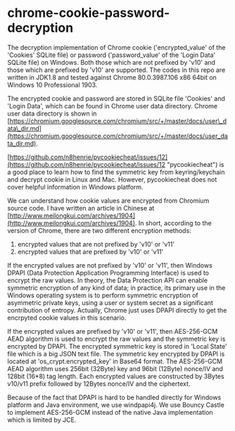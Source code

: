 # chrome-cookie-password-decryption
The decryption implementation of Chrome cookie ('encrypted\_value' of the 'Cookies' SQLite file) or password ('password\_value' of the 'Login Data' SQLite file) on Windows. Both those which are not prefixed by 'v10' and those which are prefixed by 'v10' are supported. The codes in this repo are written in JDK1.8 and tested against Chrome 80.0.3987.106 x86 64bit on Windows 10 Professional 1903.

The encrypted cookie and password are stored in SQLite file 'Cookies' and 'Login Data', which can be found in Chrome user data directory. Chrome user data directory is shown in [https://chromium.googlesource.com/chromium/src/+/master/docs/user\_data\_dir.md](https://chromium.googlesource.com/chromium/src/+/master/docs/user_data_dir.md).

[https://github.com/n8henrie/pycookiecheat/issues/12](https://github.com/n8henrie/pycookiecheat/issues/12 "pycookiecheat") is a good place to learn how to find the symmetric key from keyring/keychain and decrypt cookie in Linux and Mac. However, pycookiecheat does not cover helpful information in Windows platform.

We can understand how cookie values are encrypted from Chromium source code. I have written an article in Chinese at [http://www.meilongkui.com/archives/1904](http://www.meilongkui.com/archives/1904). In short, according to the version of Chrome, there are two different encryption methods:

1. encrypted values that are not prefixed by 'v10' or 'v11'
2. encrypted values that are prefixed by 'v10' or 'v11'

If the encrypted values are not prefixed by 'v10' or 'v11', then Windows DPAPI (Data Protection Application Programming Interface) is used to encrypt the raw values. In theory, the Data Protection API can enable symmetric encryption of any kind of data; in practice, its primary use in the Windows operating system is to perform symmetric encryption of asymmetric private keys, using a user or system secret as a significant contribution of entropy. Actually, Chrome just uses DPAPI directly to get the encrpyted cookie values in this scenario.

If the encrypted values are prefixed by 'v10' or 'v11', then AES-256-GCM AEAD algorithm is used to encrypt the raw values and the symmetric key is encrypted by DPAPI. The encrypted symmetric key is stored in 'Local State' file which is a big JSON text file. The symmetric key encrypted by DPAPI is located at 'os\_crypt.encrypted\_key' in Base64 format. The AES-256-GCM AEAD algorithm uses 256bit (32Byte) key and 96bit (12Byte) nonce/IV and 128bit (16*8) tag length. Each encrypted values are constructed by 3Bytes v10/v11 prefix followed by 12Bytes nonce/IV and the ciphertext.

Because of the fact that DPAPI is hard to be handled directly for Windows platform and Java environment, we use windpapi4j. We use Bouncy Castle to implement AES-256-GCM instead of the native Java implementation which is limited by JCE.